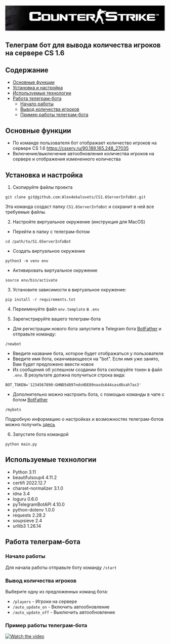![](images/logo.jpg)
## Телеграм бот для вывода количества игроков на сервере CS 1.6
## Содержание
<!-- TOC -->
  * [Основные функции](#-)
  * [Установка и настройка](#--)
  * [Используемые технологии](#-)
  * [Работа телеграм-бота](#--)
    * [Начало работы](#-)
    * [Вывод количества игроков](#--)
    * [Пример работы телеграм-бота](#---)
<!-- TOC -->


## Основные функции

* По команде пользователя бот отображает количество игроков на сервере CS 1.6 https://csserv.ru/90.189.165.248_27035
* Включение/выключение автообновления количества игроков на сервере и отображения измененного количества
## Установка и настройка

1. Скопируйте файлы проекта
```commandline
git clone git@github.com:Alex4ekalovets/CS1.6ServerInfoBot.git
```
Эта команда создаст папку `СS1.6ServerInfoBot`  и сохранит в ней все требуемые файлы.

2. Настройте виртуальное окружение (инструкция для MacOS)

* Перейти в папку с телеграм-ботом
```commandline
cd /path/to/S1.6ServerInfoBot
```
* Создать виртуальное окружение
```commandline
python3 -m venv env
```
* Активировать виртуальное окружение
```commandline
source env/bin/activate
```
3. Установите зависимости в виртуальное окружение:
```commandline
pip install -r requirements.txt
```
4. Переименуйте файл `env.template` в `.env`

5. Зарегистрируйте вашего телеграм-бота
* Для регистрации нового бота запустите в Telegram бота [BotFather](https://t.me/botfather) и отправьте команду:
```commandline
/newbot
```
* Введите название бота, которое будет отображаться у пользователя
* Введите имя бота, оканчивающееся на "bot".
Если имя уже занято, Вам будет предложено ввести новое
* Из сообщения об успешном создании бота скопируйте токен в файл `.env`. В результате должна получиться строка вида:
```dotenv
BOT_TOKEN='1234567890:GHND5d897ndsHDE89nasds644sasd8sah7as3'
```
* Дополнительно можно настроить бота, с помощью команды в чате с ботом [BotFather](https://t.me/botfather)
```commandline
/mybots
```
Подробную информацию о настройках и возможностях телеграм-ботов можно получить [здесь](https://core.telegram.org/bots#6-botfather)

6. Запустите бота командой
```commandline
python main.py
```

## Используемые технологии
* Python 3.11
* beautifulsoup4 4.11.2
* certifi 2022.12.7
* charset-normalizer 3.1.0
* idna 3.4
* loguru 0.6.0
* pyTelegramBotAPI 4.10.0
* python-dotenv 1.0.0
* requests 2.28.2
* soupsieve 2.4
* urllib3 1.26.14

## Работа телеграм-бота
### Начало работы
Для начала работы отправьте боту команду `/start`

### Вывод количества игроков
Выберите одну из предложенных команд бота:
* `/players` - Игроки на сервере
* `/auto_update_on` - Включить автообновление
* `/auto_update_off` - Выключить автообновление


### Пример работы телеграм-бота  
[![Watch the video](https://img.youtube.com/vi/0JA0FkMZprU/maxresdefault.jpg)](https://www.youtube.com/watch?v=0JA0FkMZprU)

